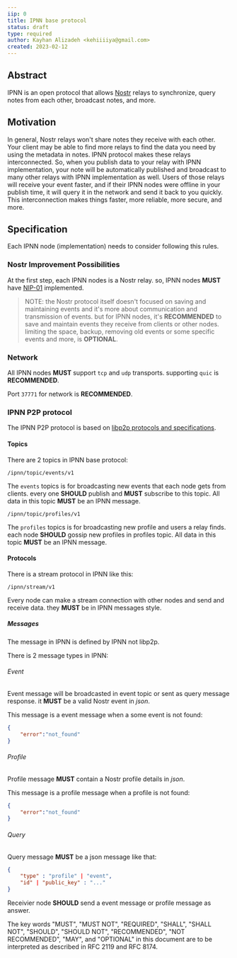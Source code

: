 ```yaml
---
iip: 0
title: IPNN base protocol
status: draft
type: required
author: Kayhan Alizadeh <kehiiiiya@gmail.com>
created: 2023-02-12
---
```


## Abstract

IPNN is an open protocol that allows [Nostr](https://nostr.com) relays to synchronize, query notes from each other, broadcast notes, and more.

## Motivation

In general, Nostr relays won't share notes they receive with each other. Your client may be able to find more relays to find the data you need by using the metadata in notes. IPNN protocol makes these relays interconnected. So, when you publish data to your relay with IPNN implementation, your note will be automatically published and broadcast to many other relays with IPNN implementation as well. Users of those relays will receive your event faster, and if their IPNN nodes were offline in your publish time, it will query it in the network and send it back to you quickly. This interconnection makes things faster, more reliable, more secure, and more.

## Specification

Each IPNN node (implementation) needs to consider following this rules.

### Nostr Improvement Possibilities

At the first step, each IPNN nodes is a Nostr relay. so, IPNN nodes **MUST** have [NIP-01](https://github.com/nostr-protocol/nips/blob/master/01.md) implemented.

> NOTE: the Nostr protocol itself doesn't focused on saving and maintaining events and it's more about communication and transmission of events. but for IPNN nodes, it's **RECOMMENDED** to save and maintain events they receive from clients or other nodes. limiting the space, backup, removing old events or some specific events and more, is **OPTIONAL**.

### Network

All IPNN nodes **MUST** support `tcp` and `udp` transports. supporting `quic` is **RECOMMENDED**.

Port `37771`  for network is **RECOMMENDED**.

### IPNN P2P protocol

The IPNN P2P protocol is based on [libp2p protocols and specifications](ipns://docs.libp2p.io/concepts/fundamentals/protocols/).

#### Topics

There are 2 topics in IPNN base protocol:

```
/ipnn/topic/events/v1
```

The `events` topics is for broadcasting new events that each node gets from clients. every one **SHOULD** publish and **MUST** subscribe to this topic. All data in this topic **MUST** be an IPNN message.

```
/ipnn/topic/profiles/v1
```

The `profiles` topics is for broadcasting new profile and users a relay finds. each node **SHOULD** gossip new profiles in profiles topic. All data in this topic **MUST** be an IPNN message.

#### Protocols

There is a stream protocol in IPNN like this:

```
/ipnn/stream/v1
```

Every node can make a stream connection with other nodes and send and receive data. they **MUST** be in IPNN messages style.

##### Messages

The message in IPNN is defined by IPNN not libp2p.

There is 2 message types in IPNN:

###### Event

Event message will be broadcasted in event topic or sent as query message response. it **MUST** be a valid Nostr event in *json*.

This message is a event message when a some event is not found:

```json
{
    "error":"not_found"
}
```

###### Profile

Profile message **MUST** contain a Nostr profile details in *json*.

This message is a profile message when a profile is not found:

```json
{
    "error":"not_found"
}
```

###### Query

Query message **MUST** be a json message like that:

```json
{
    "type" : "profile" | "event",
    "id" | "public_key" : "..."
}
```

Receivier node **SHOULD** send a event message or profile message as answer.



The key words "MUST", "MUST NOT", "REQUIRED", "SHALL", "SHALL NOT", "SHOULD", "SHOULD NOT", "RECOMMENDED", "NOT RECOMMENDED", "MAY", and "OPTIONAL" in this document are to be interpreted as described in RFC 2119 and RFC 8174.
